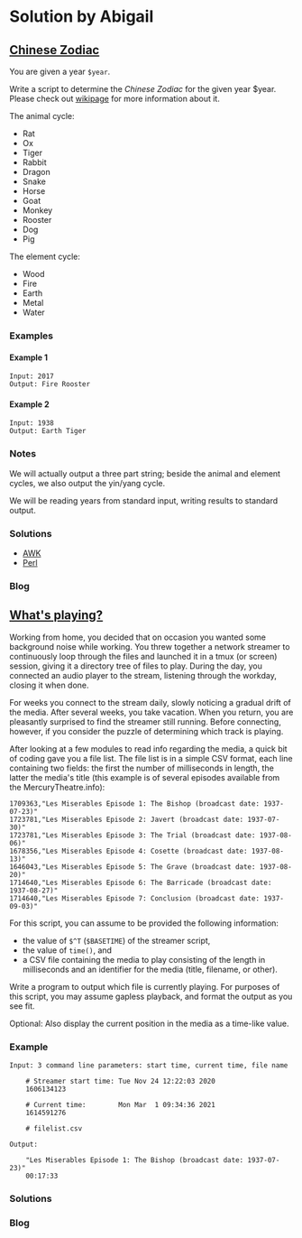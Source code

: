 # Solution by Abigail
## [Chinese Zodiac](https://perlweeklychallenge.org/blog/perl-weekly-challenge-103/#TASK1)

You are given a year `$year`.

Write a script to determine the *Chinese Zodiac* for the given year
$year. Please check out [wikipage](https://en.wikipedia.org/wiki/Chinese_zodiac)
for more information about it.

The animal cycle:
* Rat
* Ox
* Tiger
* Rabbit
* Dragon
* Snake
* Horse
* Goat
* Monkey
* Rooster
* Dog
* Pig

The element cycle:
* Wood
* Fire
* Earth
* Metal
* Water

### Examples
#### Example 1
~~~~
Input: 2017
Output: Fire Rooster
~~~~

#### Example 2
~~~~
Input: 1938
Output: Earth Tiger
~~~~

### Notes
We will actually output a three part string; beside the animal and element
cycles, we also output the yin/yang cycle.

We will be reading years from standard input, writing results to standard
output.

### Solutions
* [AWK](awk/ch-1.awk)
* [Perl](perl/ch-1.pl)

### Blog


## [What's playing?](https://perlweeklychallenge.org/blog/perl-weekly-challenge-103/#TASK2)
Working from home, you decided that on occasion you wanted some
background noise while working. You threw together a network streamer
to continuously loop through the files and launched it in a tmux
(or screen) session, giving it a directory tree of files to play.
During the day, you connected an audio player to the stream, listening
through the workday, closing it when done.

For weeks you connect to the stream daily, slowly noticing a gradual
drift of the media. After several weeks, you take vacation. When
you return, you are pleasantly surprised to find the streamer still
running. Before connecting, however, if you consider the puzzle of
determining which track is playing.

After looking at a few modules to read info regarding the media, a
quick bit of coding gave you a file list. The file list is in a
simple CSV format, each line containing two fields: the first the
number of milliseconds in length, the latter the media's title (this
example is of several episodes available from the MercuryTheatre.info):

~~~~
1709363,"Les Miserables Episode 1: The Bishop (broadcast date: 1937-07-23)"
1723781,"Les Miserables Episode 2: Javert (broadcast date: 1937-07-30)"
1723781,"Les Miserables Episode 3: The Trial (broadcast date: 1937-08-06)"
1678356,"Les Miserables Episode 4: Cosette (broadcast date: 1937-08-13)"
1646043,"Les Miserables Episode 5: The Grave (broadcast date: 1937-08-20)"
1714640,"Les Miserables Episode 6: The Barricade (broadcast date: 1937-08-27)"
1714640,"Les Miserables Episode 7: Conclusion (broadcast date: 1937-09-03)"
~~~~

For this script, you can assume to be provided the following information:
* the value of `$^T` (`$BASETIME`) of the streamer script,
* the value of `time()`, and
* a CSV file containing the media to play consisting of the length in
  milliseconds and an identifier for the media (title, filename, or other).

Write a program to output which file is currently playing. For
purposes of this script, you may assume gapless playback, and format
the output as you see fit.

Optional: Also display the current position in the media as a time-like value.

### Example
~~~~
Input: 3 command line parameters: start time, current time, file name

    # Streamer start time: Tue Nov 24 12:22:03 2020
    1606134123

    # Current time:        Mon Mar  1 09:34:36 2021
    1614591276

    # filelist.csv

Output:

    "Les Miserables Episode 1: The Bishop (broadcast date: 1937-07-23)"
    00:17:33
~~~~

### Solutions

### Blog
